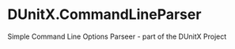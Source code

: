 DUnitX.CommandLineParser
========================

Simple Command Line Options Parseer - part of the DUnitX Project
